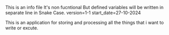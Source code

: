 This is an info file 
It's non fucntional
But defined variables will be written in separate line in Snake Case.
version=1-1
start_date=27-10-2024

This is an application for storing and processing all the things that i want to write or excute.